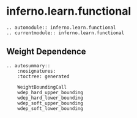 # inferno.learn.functional

```{eval-rst}
.. automodule:: inferno.learn.functional
.. currentmodule:: inferno.learn.functional
```

## Weight Dependence
```{eval-rst}
.. autosummary::
    :nosignatures:
    :toctree: generated

    WeightBoundingCall
    wdep_hard_upper_bounding
    wdep_hard_lower_bounding
    wdep_soft_upper_bounding
    wdep_soft_lower_bounding
```
